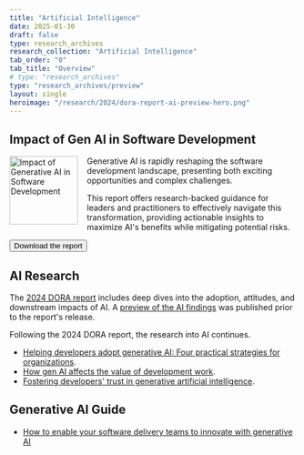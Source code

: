 ```yaml
---
title: "Artificial Intelligence"
date: 2025-01-30
draft: false
type: research_archives
research_collection: "Artificial Intelligence"
tab_order: "0"
tab_title: "Overview"
# type: "research_archives"
type: "research_archives/preview"
layout: single
heroimage: "/research/2024/dora-report-ai-preview-hero.png"
---
```


## Impact of Gen AI in Software Development
<!-- TODO: Update URL -->
<a href="#" target="_blank"><img src="/research/ai/gen-ai-report/dora-impact-of-generative-ai-in-software-development-report.png" width="120em" style="float:left; margin-right: 1rem;" alt="Impact of Generative AI in Software Development"></a>

Generative AI is rapidly reshaping the software development landscape, presenting both exciting opportunities and complex challenges.

This report offers research-backed guidance for leaders and practitioners to effectively navigate this transformation, providing actionable insights to maximize AI's benefits while mitigating potential risks.

<!-- TODO: Update URL -->
<a href="#" target="_blank"><button class="secondary">Download the report</button></a>

## AI Research

The [2024 DORA report](/research/2024/dora-report/) includes deep dives into the adoption, attitudes, and downstream impacts of AI. A [preview of the AI findings](/research/2024/ai-preview) was published prior to the report's release.

Following the 2024 DORA report, the research into AI continues.

* [Helping developers adopt generative AI: Four practical strategies for organizations](/research/ai/adopt-gen-ai).
* [How gen AI affects the value of development work](/research/ai/value-of-development-work/).
* [Fostering developers' trust in generative artificial intelligence](/research/ai/trust-in-ai/).

## Generative AI Guide

* [How to enable your software delivery teams to innovate with generative AI](/guides/how-to-innovate-with-generative-ai/)
